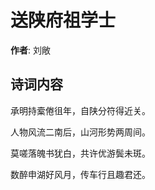 # 送陕府祖学士

**作者**: 刘敞

## 诗词内容

承明持槖倦徂年，自陕分符得近关。

人物风流二南后，山河形势两周间。

莫嗟落魄书犹白，共许优游鬓未斑。

数醉申湖好风月，传车行且趣君还。


